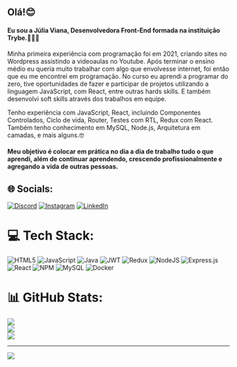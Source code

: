 ## Olá!😊


#### Eu sou a Júlia Viana, Desenvolvedora Front-End formada na instituição Trybe.👩🏾‍💻

Minha primeira experiência com programação foi em 2021, criando sites no Wordpress assistindo a videoaulas no Youtube. Após terminar o ensino médio eu queria muito trabalhar com algo que envolvesse internet, foi então que eu me encontrei em programação. No curso eu aprendi a programar do zero, tive oportunidades de fazer e participar de projetos utilizando a linguagem JavaScript, com React, entre outras hards skills. E também desenvolvi soft skills através dos trabalhos em equipe.

Tenho experiência com JavaScript, React, incluindo Componentes Controlados, Ciclo de vida, Router, Testes com RTL, Redux com React. Também tenho conhecimento em MySQL, Node.js, Arquitetura em camadas, e mais alguns.🤓

#### Meu objetivo é colocar em prática no dia a dia de trabalho tudo o que aprendi, além de continuar aprendendo, crescendo profissionalmente e agregando a vida de outras pessoas.


## 🌐 Socials:
[![Discord](https://img.shields.io/badge/Discord-%237289DA.svg?logo=discord&logoColor=white)](https://discord.gg/juliaviana.) [![Instagram](https://img.shields.io/badge/Instagram-%23E4405F.svg?logo=Instagram&logoColor=white)](https://instagram.com/https://www.instagram.com/jullia_viana/) [![LinkedIn](https://img.shields.io/badge/LinkedIn-%230077B5.svg?logo=linkedin&logoColor=white)](https://linkedin.com/in/https://www.linkedin.com/in/julia-viana05/) 

# 💻 Tech Stack:
![HTML5](https://img.shields.io/badge/html5-%23E34F26.svg?style=flat&logo=html5&logoColor=white) ![JavaScript](https://img.shields.io/badge/javascript-%23323330.svg?style=flat&logo=javascript&logoColor=%23F7DF1E) ![Java](https://img.shields.io/badge/java-%23ED8B00.svg?style=flat&logo=openjdk&logoColor=white) ![JWT](https://img.shields.io/badge/JWT-black?style=flat&logo=JSON%20web%20tokens) ![Redux](https://img.shields.io/badge/redux-%23593d88.svg?style=flat&logo=redux&logoColor=white) ![NodeJS](https://img.shields.io/badge/node.js-6DA55F?style=flat&logo=node.js&logoColor=white) ![Express.js](https://img.shields.io/badge/express.js-%23404d59.svg?style=flat&logo=express&logoColor=%2361DAFB) ![React](https://img.shields.io/badge/react-%2320232a.svg?style=flat&logo=react&logoColor=%2361DAFB) ![NPM](https://img.shields.io/badge/NPM-%23CB3837.svg?style=flat&logo=npm&logoColor=white) ![MySQL](https://img.shields.io/badge/mysql-%2300000f.svg?style=flat&logo=mysql&logoColor=white) ![Docker](https://img.shields.io/badge/docker-%230db7ed.svg?style=flat&logo=docker&logoColor=white)
# 📊 GitHub Stats:
![](https://github-readme-stats.vercel.app/api?username=JuliaV05&theme=highcontrast&hide_border=true&include_all_commits=false&count_private=false)<br/>
![](https://github-readme-streak-stats.herokuapp.com/?user=JuliaV05&theme=highcontrast&hide_border=true)<br/>
![](https://github-readme-stats.vercel.app/api/top-langs/?username=JuliaV05&theme=highcontrast&hide_border=true&include_all_commits=false&count_private=false&layout=compact)

---
[![](https://visitcount.itsvg.in/api?id=JuliaV05&icon=0&color=0)](https://visitcount.itsvg.in)

<!-- Proudly created with GPRM ( https://gprm.itsvg.in ) -->
